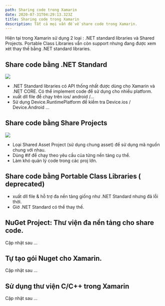 ```yaml
---
path: Sharing code trong Xamarin
date: 2020-07-31T04:29:13.323Z
title: Sharing code trong Xamarin
description: Tất cả mọi vấn đề về share code trong Xamarin.
---
```

Hiện tại trong Xamarin sử dụng 2 loại : .NET standard libraries và Shared Projects. Portable Class Libraries vẫn còn support nhưng đang được xem xét thay thế bằng .NET standard libraries.

## Share code bằng .NET Standard
![](https://docs.microsoft.com/vi-vn/xamarin/cross-platform/app-fundamentals/code-sharing-images/netstandard.png)

* .NET Standard libraries có API thống nhất được dùng cho Xamarin và .NET CORE. Có thể implement code để sử dụng cho nhiều platform.
* xuất dll file để chạy trên ios/ android /...
* Sử dụng Device.RuntimePlatform để kiểm tra Device.ios / Device.Android ...

## Share code bằng Share Projects
![](https://docs.microsoft.com/vi-vn/xamarin/cross-platform/app-fundamentals/code-sharing-images/sharedassetproject.png)
* Loại Shared Asset Project (sử dụng chung asset) để sử dụng mã nguồn chung với nhau.
* Dùng #if để chạy theo yêu cầu của từng nền tảng cụ thể.
* Làm khó quản lý code trong các proj lớn.

## Share code bằng Portable Class Libraries ( deprecated)

* xuất dll file & hỗ trợ đa nền tảng giống như .NET Standard nhưng đã lỗi thời.
* Giờ .NET Standard có thể thay thế.

## NuGet Project: Thư viện đa nền tảng cho share code.

Cập nhật sau ...

## Tự tạo gói Nuget cho Xamarin.

Cập nhật sau ...

## Sử dụng thư viện C/C++ trong Xamarin

Cập nhật sau ...